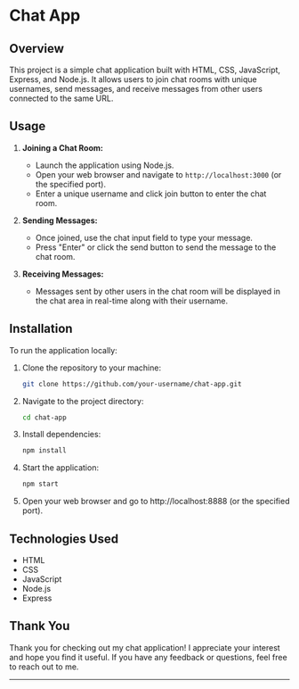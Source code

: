 # Chat App

## Overview

This project is a simple chat application built with HTML, CSS, JavaScript, Express, and Node.js. It allows users to join chat rooms with unique usernames, send messages, and receive messages from other users connected to the same URL.

## Usage

1. **Joining a Chat Room:**
   - Launch the application using Node.js.
   - Open your web browser and navigate to `http://localhost:3000` (or the specified port).
   - Enter a unique username and click join button to enter the chat room.

2. **Sending Messages:**
   - Once joined, use the chat input field to type your message.
   - Press "Enter" or click the send button to send the message to the chat room.

3. **Receiving Messages:**
   - Messages sent by other users in the chat room will be displayed in the chat area in real-time along with their username.

## Installation

To run the application locally:

1. Clone the repository to your machine:

   ```bash
   git clone https://github.com/your-username/chat-app.git
   
2. Navigate to the project directory:

   ```bash
   cd chat-app
   
3. Install dependencies:

   ```bash
   npm install
   
4. Start the application:

   ```bash
   npm start
   
4. Open your web browser and go to http://localhost:8888 (or the specified port).

## Technologies Used

- HTML
- CSS
- JavaScript
- Node.js
- Express

## Thank You

Thank you for checking out my chat application! I appreciate your interest and hope you find it useful. If you have any feedback or questions, feel free to reach out to me.

---

